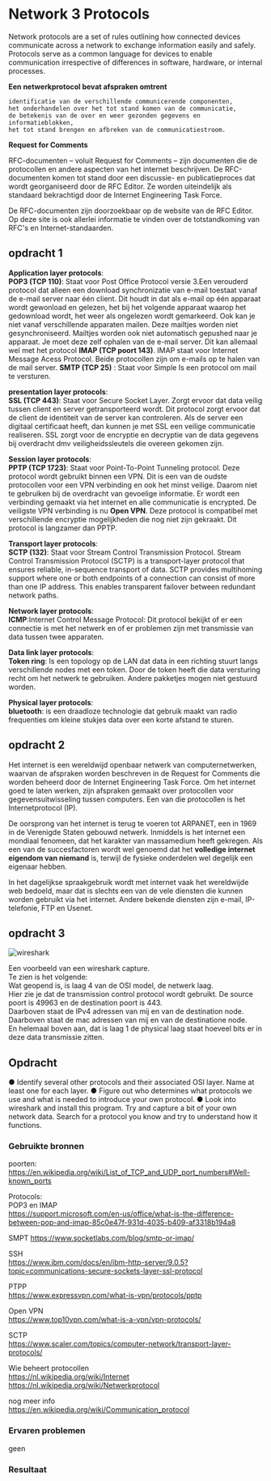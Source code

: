 # Network 3 Protocols
Network protocols are a set of rules outlining how connected devices communicate across a network to exchange information easily and safely. Protocols serve as a common language for devices to enable communication irrespective of differences in software, hardware, or internal processes.


**Een netwerkprotocol bevat afspraken omtrent**

    identificatie van de verschillende communicerende componenten,  
    het onderhandelen over het tot stand komen van de communicatie,  
    de betekenis van de over en weer gezonden gegevens en informatieblokken,  
    het tot stand brengen en afbreken van de communicatiestroom.

**Request for Comments**

RFC-documenten – voluit Request for Comments – zijn documenten die de protocollen en andere aspecten van het internet beschrijven. De RFC-documenten komen tot stand door een discussie- en publicatieproces dat wordt georganiseerd door de RFC Editor. Ze worden uiteindelijk als standaard bekrachtigd door de Internet Engineering Task Force.

De RFC-documenten zijn doorzoekbaar op de website van de RFC Editor. Op deze site is ook allerlei informatie te vinden over de totstandkoming van RFC's en Internet-standaarden.     

## opdracht 1
**Application layer protocols**:  
**POP3 (TCP 110)**: Staat voor Post Office Protocol versie 3.Een verouderd protocol dat alleen een download synchronizatie van e-mail toestaat vanaf de e-mail server naar één client. Dit houdt in dat als e-mail op één apparaat wordt gewonload en gelezen, het bij het volgende apparaat waarop het gedownload wordt, het weer als ongelezen wordt gemarkeerd. Ook kan je niet vanaf verschillende apparaten mailen. Deze mailtjes worden niet gesynchroniseerd. Mailtjes worden ook niet automatisch gepushed naar je apparaat. Je moet deze zelf ophalen van de e-mail server. Dit kan allemaal wel met het protocol **IMAP (TCP poort 143)**. IMAP staat voor Internet Message Acess Protocol. Beide protocollen zijn om e-mails op te halen van de mail server. 
**SMTP (TCP 25)** : Staat voor Simple Is een protocol om mail te versturen. 

**presentation layer protocols**:  
**SSL (TCP 443)**: Staat voor Secure Socket Layer. Zorgt ervoor dat data veilig tussen client en server getransporteerd wordt. Dit protocol zorgt ervoor dat de client de identiteit van de server kan controleren. Als de server een digitaal certificaat heeft, dan kunnen je met SSL een veilige communicatie realiseren. SSL zorgt voor de encryptie en decryptie van de data gegevens bij overdracht dmv veiligheidssleutels die overeen gekomen zijn. 

**Session layer protocols**:     
**PPTP (TCP 1723)**: Staat voor Point-To-Point Tunneling protocol.  Deze protocol wordt gebruikt binnen een VPN. Dit is een van de oudste protocollen voor een VPN verbinding en ook het minst veilige. Daarom niet te gebruiken bij de overdracht van gevoelige informatie. Er wordt een verbinding gemaakt via het internet  en alle communicatie is encrypted. De veiligste VPN verbinding is nu **Open VPN**. Deze protocol is compatibel met verschillende encryptie mogelijkheden die nog niet zijn gekraakt. Dit protocol is langzamer dan PPTP. 

**Transport layer protocols**:  
**SCTP (132)**: Staat voor Stream Control Transmission Protocol. Stream Control Transmission Protocol (SCTP) is a transport-layer protocol that ensures reliable, in-sequence transport of data. SCTP provides multihoming support where one or both endpoints of a connection can consist of more than one IP address. This enables transparent failover between redundant network paths.

**Network layer protocols**:  
**ICMP**:Internet Control Message Protocol: Dit protocol bekijkt of er een connectie is met het netwerk en of er problemen zijn met transmissie van data tussen twee apparaten.     

**Data link layer protocols**:  
**Token ring**: Is een topology op de LAN dat data in een richting stuurt langs verschillende nodes met een token.  Door de token heeft die data versturing recht om het netwerk te gebruiken. Andere pakketjes mogen niet gestuurd worden. 

**Physical layer protocols**:    
**bluetooth**: is een draadloze technologie dat gebruik maakt van radio frequenties om kleine stukjes data over een korte afstand te sturen.
  
## opdracht 2
Het internet is een wereldwijd openbaar netwerk van computernetwerken, waarvan de afspraken worden beschreven in de Request for Comments die worden beheerd door de Internet Engineering Task Force. Om het internet goed te laten werken, zijn afspraken gemaakt over protocollen voor gegevensuitwisseling tussen computers. Een van die protocollen is het Internetprotocol (IP).

De oorsprong van het internet is terug te voeren tot ARPANET, een in 1969 in de Verenigde Staten gebouwd netwerk. Inmiddels is het internet een mondiaal fenomeen, dat het karakter van massamedium heeft gekregen. Als een van de succesfactoren wordt wel genoemd dat het **volledige internet eigendom van niemand** is, terwijl de fysieke onderdelen wel degelijk een eigenaar hebben.

In het dagelijkse spraakgebruik wordt met internet vaak het wereldwijde web bedoeld, maar dat is slechts een van de vele diensten die kunnen worden gebruikt via het internet. Andere bekende diensten zijn e-mail, IP-telefonie, FTP en Usenet. 


## opdracht 3


![wireshark](https://user-images.githubusercontent.com/123589199/231421611-a5c46ca7-2dd0-4d06-aa56-8fa894e162cb.png)


Een voorbeeld van een wireshark capture.  
Te zien is het volgende:  
Wat geopend is, is laag 4 van de OSI model, de netwerk laag.   
Hier zie je dat de transmission control protocol wordt gebruikt. De source poort is 49963 en de destination poort is 443.   
Daarboven staat de IPv4 adressen van mij en van de destination node.  
Daarboven staat de mac adressen van mij en van de destinatione node.  
En helemaal boven aan, dat is laag 1 de physical laag staat hoeveel bits er in deze data transmissie zitten. 


## Opdracht
●	Identify several other protocols and their associated OSI layer. Name at least one for each layer.
●	Figure out who determines what protocols we use and what is needed to introduce your own protocol.
●	Look into wireshark and install this program. Try and capture a bit of your own network data. Search for a protocol you know and try to understand how it functions.



### Gebruikte bronnen
poorten:  
https://en.wikipedia.org/wiki/List_of_TCP_and_UDP_port_numbers#Well-known_ports

Protocols:   
POP3 en IMAP  
https://support.microsoft.com/en-us/office/what-is-the-difference-between-pop-and-imap-85c0e47f-931d-4035-b409-af3318b194a8

SMPT
https://www.socketlabs.com/blog/smtp-or-imap/  

SSH  
https://www.ibm.com/docs/en/ibm-http-server/9.0.5?topic=communications-secure-sockets-layer-ssl-protocol  

PTPP  
https://www.expressvpn.com/what-is-vpn/protocols/pptp

Open VPN  
https://www.top10vpn.com/what-is-a-vpn/vpn-protocols/    

SCTP  
https://www.scaler.com/topics/computer-network/transport-layer-protocols/

Wie beheert protocollen  
https://nl.wikipedia.org/wiki/Internet  
https://nl.wikipedia.org/wiki/Netwerkprotocol  

nog meer info  
https://en.wikipedia.org/wiki/Communication_protocol


### Ervaren problemen
geen

### Resultaat
